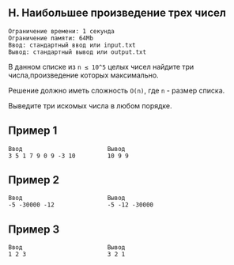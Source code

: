 ## H. Наибольшее произведение трех чисел
```
Ограничение времени: 1 секунда
Ограничение памяти: 64Mb
Ввод: стандартный ввод или input.txt
Вывод: стандартный вывод или output.txt
```

В данном списке из `n ≤ 10^5` целых чисел найдите три числа,произведение которых максимально.

Решение должно иметь сложность `O(n)`, где `n` - размер списка.

Выведите три искомых числа в любом порядке.

## Пример 1
```
Ввод	                    Вывод
3 5 1 7 9 0 9 -3 10         10 9 9
```

## Пример 2
```
Ввод	                    Вывод
-5 -30000 -12               -5 -12 -30000
```

## Пример 3
```
Ввод	                    Вывод
1 2 3                       3 2 1
```